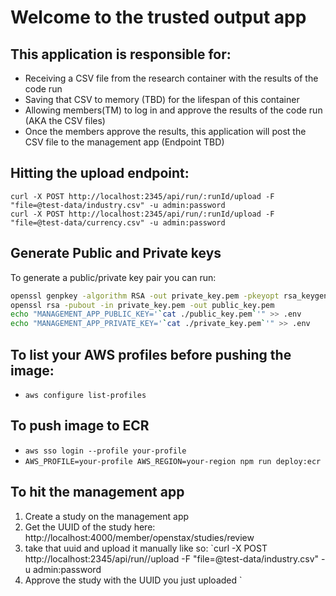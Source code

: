 # Welcome to the trusted output app

## This application is responsible for:

-   Receiving a CSV file from the research container with the results of the code run
-   Saving that CSV to memory (TBD) for the lifespan of this container
-   Allowing members(TM) to log in and approve the results of the code run (AKA the CSV files)
-   Once the members approve the results, this application will post the CSV file to the management app (Endpoint TBD)

## Hitting the upload endpoint:

```
curl -X POST http://localhost:2345/api/run/:runId/upload -F "file=@test-data/industry.csv" -u admin:password
curl -X POST http://localhost:2345/api/run/:runId/upload -F "file=@test-data/currency.csv" -u admin:password
```

## Generate Public and Private keys

To generate a public/private key pair you can run:

```bash
openssl genpkey -algorithm RSA -out private_key.pem -pkeyopt rsa_keygen_bits:4096
openssl rsa -pubout -in private_key.pem -out public_key.pem
echo "MANAGEMENT_APP_PUBLIC_KEY='`cat ./public_key.pem`'" >> .env
echo "MANAGEMENT_APP_PRIVATE_KEY='`cat ./private_key.pem`'" >> .env
```

## To list your AWS profiles before pushing the image:

-   `aws configure list-profiles`

## To push image to ECR

-   `aws sso login --profile your-profile`
-   `AWS_PROFILE=your-profile AWS_REGION=your-region npm run deploy:ecr`


## To hit the management app
1. Create a study on the management app
2. Get the UUID of the study here: http://localhost:4000/member/openstax/studies/review
3. take that uuid and upload it manually like so: `curl -X POST http://localhost:2345/api/run/<Run UUID HERE>/upload -F "file=@test-data/industry.csv" -u admin:password
4. Approve the study with the UUID you just uploaded
`
